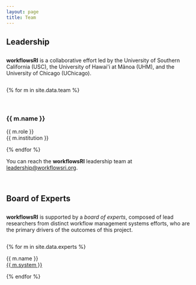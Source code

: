 ```yaml
---
layout: page
title: Team
---
```


## Leadership

<div style="margin: 2em 0em">
<strong>workflows<span class="RI">RI</span></strong> is a collaborative effort led by 
the University of Southern California (USC), the University of Hawai'i at Mãnoa (UHM), 
and the University of Chicago (UChicago).
</div>

<div class="row">
{% for m in site.data.team %}
    <div class="col-sm-12 col-md-12 col-lg-12 col-xl-6">
        <div class="team">
            <div class="person-thumb">
                <img src="/assets/images/team/{{ m.photo }}" alt=""/>
            </div>
            <div class="social-profile">
                <a href="mailto:{{ m.email }}"><i class="fa fa-envelope"></i></a>
                <br/>
                <a href="{{ m.linkedin }}" target="_blank"><i class="fab fa-linkedin"></i></a>
                <br/>
                <a href="{{ m.website }}" target="_blank"><i class="fa fa-link"></i></a>
            </div>
            <div class="person-info">
                <h3>{{ m.name }}</h3>
                <p>
                  {{ m.role }}
                  <br/>
                  {{ m.institution }}
                </p>
            </div>
        </div>
    </div>
{% endfor %}
</div>

You can reach the <strong>workflows<span class="RI">RI</span></strong> leadership team
at [leadership@workflowsri.org](mailto:leadership@workflowsri.org).

<br/>

## Board of Experts

<div style="margin: 2em 0em">
<strong>workflows<span class="RI">RI</span></strong> is supported by a <i>board of experts</i>, 
composed of lead researchers from distinct workflow management systems efforts, who are the 
primary drivers of the outcomes of this project.
</div>

<div class="row" style="margin-top: 1em">
{% for m in site.data.experts %}
    <div class="col-sm-12 col-md-12 col-lg-12 col-xl-5">
        <div class="team">
            <div class="expert-thumb">
                <img src="/assets/images/experts/{{ m.photo }}" alt=""/>
            </div>
            <div class="expert-info">
                <p>{{ m.name }}<br/>
                <a href="{{ m.website }}" target="_blank">{{ m.system }}</a></p>
            </div>
        </div>
    </div>
{% endfor %}
</div>
